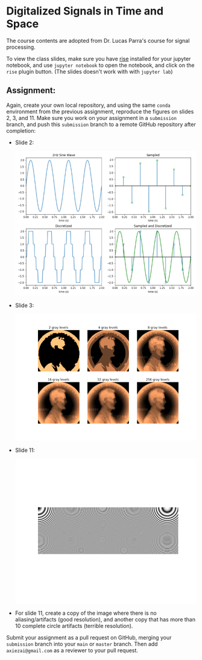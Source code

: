 # Digitalized Signals in Time and Space
The course contents are adopted from Dr. Lucas Parra's course for signal processing.

To view the class slides, make sure you have [rise](https://github.com/damianavila/RISE) installed for your jupyter notebook, and use `jupyter notebook` to open the notebook, and click on the `rise` plugin button. (The slides doesn't work with with `jupyter lab`)

## Assignment:
Again, create your own local repository, and using the same `conda` environment from the previous assignment, reproduce the figures on slides 2, 3, and 11. Make sure you work on your assignment in a `submission` branch, and push this `submission` branch to a remote GitHub repository after completion:

- Slide 2:

  ![signal](./imgs/signal.png)

- Slide 3:

  ![penny](./imgs/penny.png)

- Slide 11:

  ![artifact](./imgs/aliasing.png)
  
- For slide 11, create a copy of the image where there is no aliasing/artifacts (good resolution), and another copy that has more than 10 complete circle artifacts (terrible resolution).

Submit your assignment as a pull request on GitHub, merging your `submission` branch into your `main` or `master` branch. Then add `axiezai@gmail.com` as a reviewer to your pull request. 
